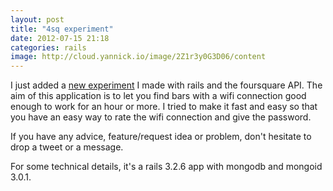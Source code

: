 ```yaml
---
layout: post
title: "4sq experiment"
date: 2012-07-15 21:18
categories: rails
image: http://cloud.yannick.io/image/2Z1r3y0G3D06/content
---
```


I just added a [new experiment](http://coffi.yannick.io) I made with rails and the foursquare API.
The aim of this application is to let you find bars with a wifi connection good enough to work for an hour or more.
I tried to make it fast and easy so that you have an easy way to rate the wifi connection and give the password.

If you have any advice, feature/request idea or problem, don't hesitate to drop a tweet or a message.

For some technical details, it's a rails 3.2.6 app with mongodb and mongoid 3.0.1.
